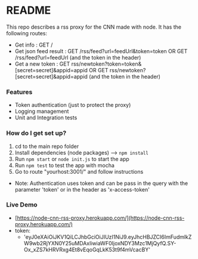 # README #

This repo describes a rss proxy for the CNN made with node. 
It has the following routes:

* Get info : GET /
* Get json feed result : GET /rss/feed?url=feedUrl&token=token OR  GET /rss/feed?url=feedUrl (and the token in the header)
* Get a new token : GET rss/newtoken?token=token&[secret=secret]&appid=appid OR  GET rss/newtoken?[secret=secret]&appid=appid (and the token in the header)
				

### Features ###

* Token authentication (just to protect the proxy)
* Logging management
* Unit and Integration tests


### How do I get set up? ###

1. cd to the main repo folder
2. Install dependencies (node packages) --> `npm install`
4. Run `npm start` or `node init.js` to start the app
5. Run `npm test` to test the app with mocha
5. Go to route "yourhost:3001/" and follow instructions
  * Note: Authentication uses token and can be pass in the query with the parameter 'token' or in the header as 'x-access-token'


### Live Demo ###

* [https://node-cnn-rss-proxy.herokuapp.com/](https://node-cnn-rss-proxy.herokuapp.com/)
* token:
	* 'eyJ0eXAiOiJKV1QiLCJhbGciOiJIUzI1NiJ9.eyJhcHBJZCI6ImFudmlkZW9wb2RjYXN0Y25uMDAxIiwiaWF0IjoxNDY3Mzc1MjQyfQ.SY-Ox_xZS7kHRVRxg4Et8vEqoGqLkK53t9f4mVcacBY'


